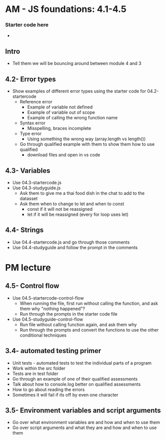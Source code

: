 # AM - JS foundations: 4.1-4.5


### Starter code here
- 

## Intro
- Tell them we will be bouncing around between module 4 and 3


## 4.2- Error types

- Show examples of different error types using the starter code for 04.2-startercode
  - Reference error
    - Example of variable not defined
    - Example of variable out of scope
    - Example of calling the wrong function name
  - Syntax error
    - Misspelling, braces incomplete
  - Type error
    - Using something the wrong way (array.length vs length())
  - Go through qualified example with them to show them how to use qualified
    - download files and open in vs code

## 4.3- Variables
- Use 04.3-startercode.js
- Use 04.3-studyguide.js
  - Ask them to give me a thai food dish in the chat to add to the datasset
  - Ask them when to change to let and when to const
    - const if it will not be reassigned
    - let if it will be reassigned (every for loop uses let)

## 4.4- Strings
- Use 04.4-startercode.js and go through those comments
- Use 04.4-studyguide and follow the prompt in the comments

#

# PM lecture

## 4.5- Control flow
- Use 04.5-startercode-control-flow
  - When running the file, first run without calling the function, and ask them why "nothing happened"?
  - Run through the prompts in the starter code file
- Use 04.5-studyguide-control-flow
  - Run file without calling function again, and ask them why
  - Run through the prompts and convert the functions to use the other conditional techniques
## 3.4- automated testing primer
  - Unit tests - automated tests to test the individual parts of a program
  - Work within the src folder
  - Tests are in test folder
  - Go through an example of one of their qualified assessments
  - Talk about how to console.log better on qualified assessments
  - How to go about reading the errors
  - Sometimes it will fail if its off by even one character
## 3.5- Environment variables and script arguments
  - Go over what environment variables are and how and when to use them
  - Go over script arguments and what they are and how and when to use them
